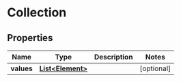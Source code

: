 

# Collection


## Properties

| Name | Type | Description | Notes |
|------------ | ------------- | ------------- | -------------|
|**values** | [**List&lt;Element&gt;**](Element.md) |  |  [optional] |



